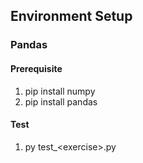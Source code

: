 ## Environment Setup

### Pandas

#### Prerequisite

1. pip install numpy
2. pip install pandas

#### Test

1. py test_\<exercise\>.py
